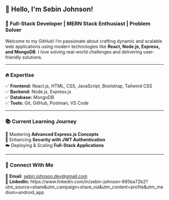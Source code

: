 ## 👋 Hello, I'm Sebin Johnson!

### 🚀 Full-Stack Developer | MERN Stack Enthusiast | Problem Solver

Welcome to my GitHub! I’m passionate about crafting dynamic and scalable web applications using modern technologies like **React, Node.js, Express, and MongoDB**. I love solving real-world challenges and delivering user-friendly solutions.

---

### 🔥 Expertise

✅ **Frontend:** React.js, HTML, CSS, JavaScript, Bootstrap, Tailwind CSS\
✅ **Backend:** Node.js, Express.js\
✅ **Database:** MongoDB\
✅ **Tools:** Git, GitHub, Postman, VS Code

---

### 📚 Current Learning Journey

🚀 Mastering **Advanced Express.js Concepts**\
🔐 Enhancing **Security with JWT Authentication**\
☁️ Deploying & Scaling **Full-Stack Applications**

---

### 🌟 Connect With Me

📩 **Email:** [sebin.johnson.dev@gmail.com](mailto\:sebin.johnson.dev@gmail.com)\
💼 **LinkedIn:** https\://www\.linkedin.com/in/sebin-johnson-685ba72b2?utm\_source=share&utm\_campaign=share\_via&utm\_content=profile&utm\_medium=android\_app
